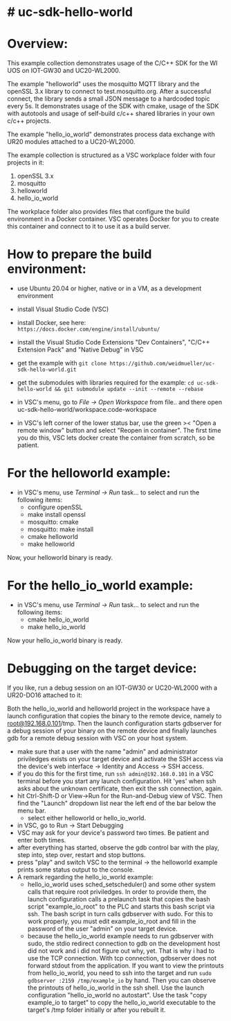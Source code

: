 # # uc-sdk-hello-world

# Overview:

This example collection demonstrates usage of the C/C++ SDK for the WI UOS on IOT-GW30 and UC20-WL2000.

The example "helloworld" uses the mosquitto MQTT library and the openSSL 3.x library to connect to test.mosquitto.org. After a successful connect, the library sends a small JSON message to a hardcoded topic every 5s.
It demonstrates usage of the SDK with cmake, usage of the SDK with autotools and usage of self-build c/c++ shared libraries in your own c/c++ projects.

The example "hello_io_world" demonstrates process data exchange with UR20 modules attached to a UC20-WL2000.

The example collection is structured as a VSC workplace folder with four projects in it:

1. openSSL 3.x
2. mosquitto
3. helloworld
4. hello_io_world

The workplace folder also provides files that configure the build environment in a Docker container. VSC operates Docker for you to create this container and connect to it to use it as a build server.

# How to prepare the build environment:

- use Ubuntu 20.04 or higher, native or in a VM, as a development environment

- install Visual Studio Code (VSC)

- install Docker, see here: `https://docs.docker.com/engine/install/ubuntu/`

- install the Visual Studio Code Extensions "Dev Containers", "C/C++ Extension Pack" and "Native Debug" in VSC

- get the example with `git clone https://github.com/weidmueller/uc-sdk-hello-world.git`

- get the submodules with libraries required for the example: `cd uc-sdk-hello-world && git submodule update --init --remote --rebase`

- in VSC's menu, go to *File -> Open Workspace* from file.. and there open uc-sdk-hello-world/workspace.code-workspace

- in VSC's left corner of the lower status bar, use the green >< "Open a remote window" button and select "Reopen in container". The first time you do this, VSC lets docker create the container from scratch, so be patient.

# For the helloworld example:

- in VSC's menu, use *Terminal -> Run* task... to select and run the following items:
    - configure openSSL
    - make install openssl
    - mosquitto: cmake
    - mosquitto: make install
    - cmake helloworld
    - make helloworld
    
Now, your helloworld binary is ready.

# For the hello_io_world example:

- in VSC's menu, use *Terminal -> Run* task... to select and run the following items:
    - cmake hello_io_world
    - make hello_io_world

Now your hello_io_world binary is ready. 

# Debugging on the target device:

If you like, run a debug session on an IOT-GW30 or UC20-WL2000 with a UR20-DO16 attached to it:

Both the hello_io_world and helloworld project in the workspace have a launch configuration that copies the binary to the remote device, namely to root@192.168.0.101/tmp.
Then the launch configuration starts gdbserver for a debug session of your binary on the remote device and finally launches gdb for a remote debug session with VSC on your host system.

- make sure that a user with the name "admin" and administrator priviledges exists on your target device and activate the SSH access via the device's web interface -> Identity and Access -> SSH access.
- if you do this for the first time, run `ssh admin@192.168.0.101` in a VSC terminal before you start any launch configuration. Hit 'yes' when ssh asks about the unknown certificate, then exit the ssh connection, again.
- hit Ctrl-Shift-D or View->Run for the Run-and-Debug view of VSC. Then find the "Launch" dropdown list near the left end of the bar below the menu bar.
    - select either helloworld or hello_io_world.
- in VSC, go to Run -> Start Debugging
- VSC may ask for your device's password two times. Be patient and enter both times.
- after everything has started, observe the gdb control bar with the play, step into, step over, restart and stop buttons. 
- press "play" and switch VSC to the terminal -> the helloworld example prints some status output to the console.
- A remark regarding the hello_io_world example: 
    - hello_io_world uses sched_setscheduler() and some other system calls that require root priviledges. In order to provide them, the launch configuration calls a prelaunch task that copies the bash script "example_io_root" to the PLC and starts this bash script via ssh. The bash script in turn calls gdbserver with sudo. For this to work properly, you must edit example_io_root and fill in the password of the user "admin" on your target device.
    - because the hello_io_world example needs to run gdbserver with sudo, the stdio redirect connection to gdb on the development host did not work and i did not figure out why, yet. That is why i had to use the TCP connection. With tcp connection, gdbserver does not forward stdout from the application. If you want to view the printouts from hello_io_world, you need to ssh into the target and run `sudo gdbserver :2159 /tmp/example_io` by hand. Then you can observe the printouts of hello_io_world in the ssh shell. Use the launch configuration "hello_io_world no autostart". Use the task "copy example_io to target" to copy the hello_io_world executable to the target's /tmp folder initially or after you rebuilt it.